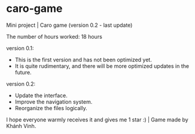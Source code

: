 # caro-game
Mini project | Caro game (version 0.2 - last update)

The number of hours worked: 18 hours

version 0.1:
- This is the first version and has not been optimized yet.
- It is quite rudimentary, and there will be more optimized updates in the future.

version 0.2:
- Update the interface.
- Improve the navigation system.
- Reorganize the files logically.

I hope everyone warmly receives it and gives me 1 star :) | Game made by Khánh Vinh.



